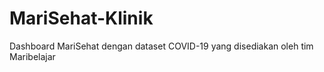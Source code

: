 # MariSehat-Klinik
Dashboard MariSehat dengan dataset COVID-19 yang disediakan oleh tim Maribelajar 
